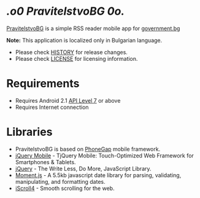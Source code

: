 _.o0 PravitelstvoBG 0o._
=========================

[PravitelstvoBG](https://play.google.com/store/apps/details?id=net.vexelon.pravitelstvobg) is a simple RSS reader mobile app for [government.bg](http://government.bg)

**Note:** This application is localized only in Bulgarian language.

 * Please check [HISTORY](HISTORY) for release changes.
 * Please check [LICENSE](LICENSE) for licensing information.

# Requirements

  * Requires Android 2.1 [API Level 7](http://developer.android.com/about/versions/android-2.1.html) or above
  * Requires Internet connection

# Libraries

  * PravitelstvoBG is based on [PhoneGap](http://phonegap.com/) mobile framework.
  * [jQuery Mobile](http://jquerymobile.com/) - TjQuery Mobile: Touch-Optimized Web Framework for Smartphones & Tablets.
  * [jQuery](http://jquery.com/) - The Write Less, Do More, JavaScript Library.
  * [Moment.js](http://momentjs.com/) - A 5.5kb javascript date library for parsing, validating, manipulating, and formatting dates.
  * [iScroll4](http://cubiq.org/iscroll-4) - Smooth scrolling for the web.
  
